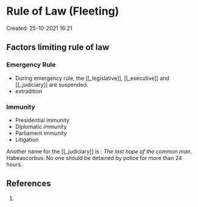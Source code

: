 # Rule of Law (Fleeting)
Created: 25-10-2021 16:21

## Factors limiting rule of law

### Emergency Rule
* During emergency rule, the [[_legislative]], [[_executive]] and [[_judiciary]] are suspended.
* extradition

### Immunity
*	Presidential immunity
*	Diplomatic immunity
*	Parliament immunity
* Litigation

Another name for the [[_judiciary]] is : *The last hope of the common man*.
Habeascorbus: No one should be detained by police for more than 24 hours.

## References
1. 